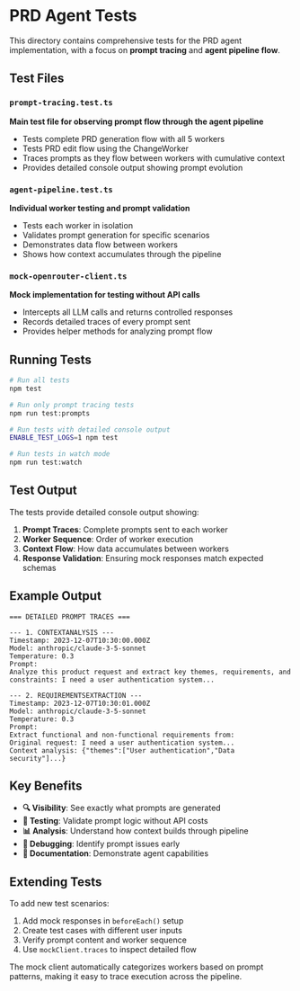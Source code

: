 # PRD Agent Tests

This directory contains comprehensive tests for the PRD agent implementation, with a focus on **prompt tracing** and **agent pipeline flow**.

## Test Files

### `prompt-tracing.test.ts`
**Main test file for observing prompt flow through the agent pipeline**

- Tests complete PRD generation flow with all 5 workers
- Tests PRD edit flow using the ChangeWorker
- Traces prompts as they flow between workers with cumulative context
- Provides detailed console output showing prompt evolution

### `agent-pipeline.test.ts`
**Individual worker testing and prompt validation**

- Tests each worker in isolation
- Validates prompt generation for specific scenarios
- Demonstrates data flow between workers
- Shows how context accumulates through the pipeline

### `mock-openrouter-client.ts`
**Mock implementation for testing without API calls**

- Intercepts all LLM calls and returns controlled responses
- Records detailed traces of every prompt sent
- Provides helper methods for analyzing prompt flow

## Running Tests

```bash
# Run all tests
npm test

# Run only prompt tracing tests
npm run test:prompts

# Run tests with detailed console output
ENABLE_TEST_LOGS=1 npm test

# Run tests in watch mode
npm run test:watch
```

## Test Output

The tests provide detailed console output showing:

1. **Prompt Traces**: Complete prompts sent to each worker
2. **Worker Sequence**: Order of worker execution
3. **Context Flow**: How data accumulates between workers
4. **Response Validation**: Ensuring mock responses match expected schemas

## Example Output

```
=== DETAILED PROMPT TRACES ===

--- 1. CONTEXTANALYSIS ---
Timestamp: 2023-12-07T10:30:00.000Z
Model: anthropic/claude-3-5-sonnet
Temperature: 0.3
Prompt:
Analyze this product request and extract key themes, requirements, and constraints: I need a user authentication system...

--- 2. REQUIREMENTSEXTRACTION ---
Timestamp: 2023-12-07T10:30:01.000Z
Model: anthropic/claude-3-5-sonnet
Temperature: 0.3
Prompt:
Extract functional and non-functional requirements from:
Original request: I need a user authentication system...
Context analysis: {"themes":["User authentication","Data security"]...}
```

## Key Benefits

- **🔍 Visibility**: See exactly what prompts are generated
- **🧪 Testing**: Validate prompt logic without API costs
- **📊 Analysis**: Understand how context builds through pipeline
- **🐛 Debugging**: Identify prompt issues early
- **📝 Documentation**: Demonstrate agent capabilities

## Extending Tests

To add new test scenarios:

1. Add mock responses in `beforeEach()` setup
2. Create test cases with different user inputs
3. Verify prompt content and worker sequence
4. Use `mockClient.traces` to inspect detailed flow

The mock client automatically categorizes workers based on prompt patterns, making it easy to trace execution across the pipeline.